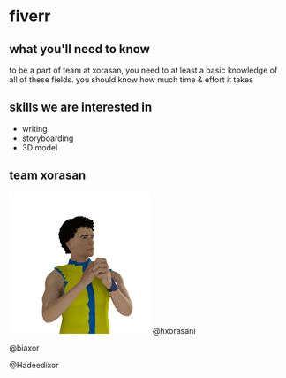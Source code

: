 # fiverr

## what you'll need to know

to be a part of team at xorasan, you need to at least a basic knowledge of all of these fields. you should know how much time & effort it takes

## skills we are interested in

* writing
* storyboarding
* 3D model

## team xorasan
<img src=sooraat/hxorasani-1.png width=256 height=256>  
@hxorasani  

@biaxor  

@Hadeedixor  


